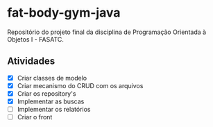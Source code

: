 # fat-body-gym-java

Repositório do projeto final da disciplina de Programação Orientada à Objetos I - FASATC.

## Atividades ##

- [x] Criar classes de modelo
- [x] Criar mecanismo do CRUD com os arquivos
- [x] Criar os repository's
- [x] Implementar as buscas
- [ ] Implementar os relatórios 
- [ ] Criar o front 
